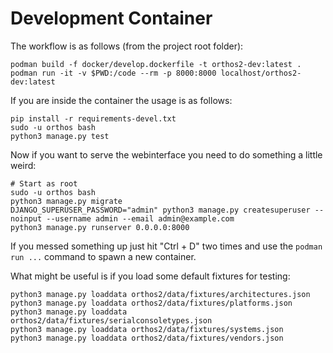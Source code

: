# Development Container

The workflow is as follows (from the project root folder):

```shell
podman build -f docker/develop.dockerfile -t orthos2-dev:latest .
podman run -it -v $PWD:/code --rm -p 8000:8000 localhost/orthos2-dev:latest
```

If you are inside the container the usage is as follows:

```shell
pip install -r requirements-devel.txt
sudo -u orthos bash
python3 manage.py test
```

Now if you want to serve the webinterface you need to do something a little weird:

```shell
# Start as root
sudo -u orthos bash
python3 manage.py migrate
DJANGO_SUPERUSER_PASSWORD="admin" python3 manage.py createsuperuser --noinput --username admin --email admin@example.com
python3 manage.py runserver 0.0.0.0:8000
```

If you messed something up just hit "Ctrl + D" two times and use the `podman run ...` command to spawn a new container.

What might be useful is if you load some default fixtures for testing:

```shell
python3 manage.py loaddata orthos2/data/fixtures/architectures.json
python3 manage.py loaddata orthos2/data/fixtures/platforms.json
python3 manage.py loaddata orthos2/data/fixtures/serialconsoletypes.json
python3 manage.py loaddata orthos2/data/fixtures/systems.json
python3 manage.py loaddata orthos2/data/fixtures/vendors.json
```
